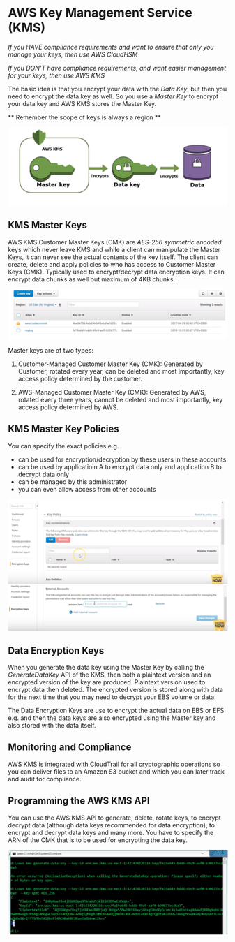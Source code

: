 # AWS Key Management Service (KMS)

*If you HAVE compliance requirements and want to ensure that only you manage your keys, then use AWS CloudHSM*

*If you DON'T have compliance requirements, and want easier management for your keys, then use AWS KMS*

The basic idea is that you encrypt your data with the *Data Key*, but then you need to encrypt the data key as well. So you use a *Master Key* to encrypt your data key and AWS KMS stores the Master Key.

** Remember the scope of keys is always a region **

![stack Overflow](https://github.com/uashraf1981/AWS/blob/master/AWS-KMS/Master%20Key.png)

KMS Master Keys
---------------
AWS KMS Customer Master Keys (CMK) are *AES-256* *symmetric encoded* keys which never leave KMS and while a client can manipulate the Master Keys, it can never see the actual contents of the key itself. The client can create, delete and apply policies to who has access to Customer Master Keys (CMK). Typically used to encrypt/decrypt data encryption keys. It can encrypt data chunks as well but maximum of 4KB chunks.

![stack Overflow](https://github.com/uashraf1981/AWS/blob/master/AWS-KMS/Keys.png)

Master keys are of two types:

1. Customer-Managed Customer Master Key (CMK): Generated by Customer, rotated every year, can be deleted and most importantly, key access policy determined by the customer.

2. AWS-Managed Customer Master Key (CMK): Generated by AWS, rotated every three years, cannot be deleted and most importantly, key access policy determined by AWS.

KMS Master Key Policies
-----------------------
You can specify the exact policies e.g.

- can be used for encryption/decryption by these users in these accounts
- can be used by applicatioin A to encrypt data only and application B to decrypt data only
- can be managed by this administrator
- you can even allow access from other accounts

![stack Overflow](https://github.com/uashraf1981/AWS/blob/master/AWS-KMS/KeyPolicy1.png)
![stack Overflow](https://github.com/uashraf1981/AWS/blob/master/AWS-KMS/KeyPolicy2.png)

Data Encryption Keys
--------------------
When you generate the data key using the Master Key by calling the *GenerateDataKey* API of the KMS, then both a plaintext version and an encrypted version of the key are produced. Plaintext version used to encrypt data then deleted. The encrypted version is stored along with data for the next time that you may need to decrypt your EBS volume or data.

The Data Encryption Keys are use to encrypt the actual data on EBS or EFS e.g. and then the data keys are also encrypted using the Master key and also stored with the data itself.

Monitoring and Compliance
-------------------------
AWS KMS is integrated with CloudTrail for all cryptographic operations so you can deliver files to an Amazon S3 bucket and  which you can later track and audit for compliance.

Programming the AWS KMS API
---------------------------
You can use the AWS KMS API to generate, delete, rotate keys, to encrypt decrypt data (although data keys recommended for data encryption), to encrypt and decrypt data keys and many more. You have to specify the ARN of the CMK that is to be used for encrypting the data key.

![stack Overflow](https://github.com/uashraf1981/AWS/blob/master/AWS-KMS/Command.png)
